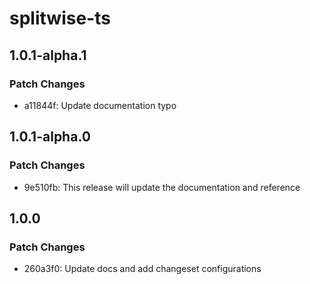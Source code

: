 # splitwise-ts

## 1.0.1-alpha.1

### Patch Changes

- a11844f: Update documentation typo

## 1.0.1-alpha.0

### Patch Changes

- 9e510fb: This release will update the documentation and reference

## 1.0.0

### Patch Changes

- 260a3f0: Update docs and add changeset configurations
